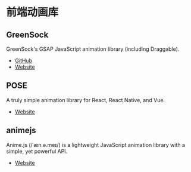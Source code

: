 # 前端动画库

## GreenSock

GreenSock's GSAP JavaScript animation library (including Draggable). 

- [GitHub](https://github.com/greensock/GSAP)
- [Website](https://greensock.com/)

## POSE

A truly simple animation library for React, React Native, and Vue.

- [Website](https://popmotion.io/pose/)

## animejs

Anime.js (/ˈæn.ə.meɪ/) is a lightweight JavaScript animation library with a simple, yet powerful API.

- [Website](https://animejs.com/)
